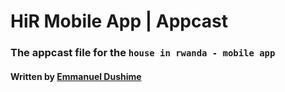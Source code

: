 # HiR Mobile App | Appcast

### The appcast file for the `house in rwanda - mobile app`

#### Written by [Emmanuel Dushime](https://github.com/dushimeemma)
